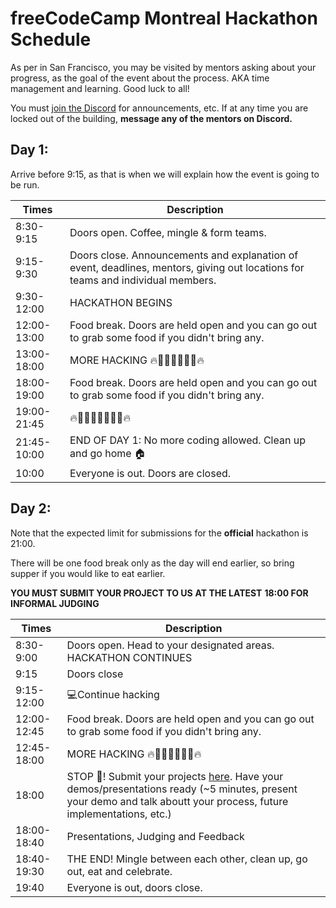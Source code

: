 # freeCodeCamp Montreal Hackathon Schedule

As per in San Francisco, you may be visited by mentors asking about your progress, as the goal of the event about the process. AKA time management and learning. Good luck to all!

You must [join the Discord](https://discord.gg/WZB4AuS) for announcements, etc. If at any time you are locked out of the building, **message any of the mentors on Discord.**

## Day 1:

Arrive before 9:15, as that is when we will explain how the event is going to be run.

| Times | Description |
| -- | -- |
| 8:30-9:15 | Doors open. Coffee, mingle &amp; form teams. |
| 9:15-9:30 | Doors close. Announcements and explanation of event, deadlines, mentors, giving out locations for teams and individual members. |
| 9:30-12:00 | HACKATHON BEGINS |
| 12:00-13:00 | Food break. Doors are held open and you can go out to grab some food if you didn&#39;t bring any. |
| 13:00-18:00 | MORE HACKING 🔥👩‍💻👩‍💻👨‍💻🔥 |
| 18:00-19:00 | Food break. Doors are held open and you can go out to grab some food if you didn&#39;t bring any. |
| 19:00-21:45 | 🔥🚒👩‍💻👨‍💻👨‍💻🔥 |
| 21:45-10:00 | END OF DAY 1: No more coding allowed. Clean up and go home 🏠 |
| 10:00 | Everyone is out. Doors are closed. |

##

##

## Day 2:

Note that the expected limit for submissions for the **official** hackathon is 21:00.

There will be one food break only as the day will end earlier, so bring supper if you would like to eat earlier.

**YOU MUST SUBMIT YOUR PROJECT TO US**  **AT THE LATEST**  **18:00 FOR INFORMAL JUDGING**

| Times | Description |
| -- | -- |
| 8:30-9:00 | Doors open. Head to your designated areas. HACKATHON CONTINUES  |
| 9:15 | Doors close |
| 9:15-12:00 | 💻Continue hacking |
| 12:00-12:45 | Food break. Doors are held open and you can go out to grab some food if you didn&#39;t bring any. |
| 12:45-18:00 | MORE HACKING 🔥👩‍💻👩‍💻👨‍💻🔥 |
| 18:00 | STOP 🛑! Submit your projects [here](https://github.com/freeCodeCamp-Montreal/hackathon-2018/blob/master/Submissions.md). Have your demos/presentations ready (~5 minutes, present your demo and talk aboutt your process, future implementations, etc.)|
| 18:00-18:40 | Presentations, Judging and Feedback |
| 18:40-19:30 | THE END! Mingle between each other, clean up, go out, eat and celebrate. |
| 19:40 | Everyone is out, doors close. |
